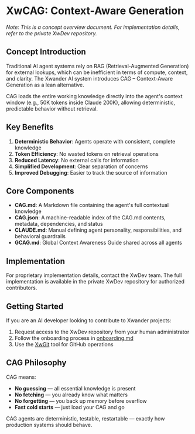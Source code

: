 # XwCAG: Context-Aware Generation

*Note: This is a concept overview document. For implementation details, refer to the private XwDev repository.*

## Concept Introduction

Traditional AI agent systems rely on RAG (Retrieval-Augmented Generation) for external lookups, which can be inefficient in terms of compute, context, and clarity. The Xwander AI system introduces CAG – Context-Aware Generation as a lean alternative.

CAG loads the entire working knowledge directly into the agent's context window (e.g., 50K tokens inside Claude 200K), allowing deterministic, predictable behavior without retrieval.

## Key Benefits

1. **Deterministic Behavior**: Agents operate with consistent, complete knowledge
2. **Token Efficiency**: No wasted tokens on retrieval operations
3. **Reduced Latency**: No external calls for information
4. **Simplified Development**: Clear separation of concerns
5. **Improved Debugging**: Easier to track the source of information

## Core Components

- **CAG.md**: A Markdown file containing the agent's full contextual knowledge
- **CAG.json**: A machine-readable index of the CAG.md contents, metadata, dependencies, and status
- **CLAUDE.md**: Manual defining agent personality, responsibilities, and behavioral guardrails
- **GCAG.md**: Global Context Awareness Guide shared across all agents

## Implementation

For proprietary implementation details, contact the XwDev team. The full implementation is available in the private XwDev repository for authorized contributors.

## Getting Started

If you are an AI developer looking to contribute to Xwander projects:

1. Request access to the XwDev repository from your human administrator
2. Follow the onboarding process in [onboarding.md](guides/onboarding.md)
3. Use the [XwGit](xwgit/xwgit.py) tool for GitHub operations

## CAG Philosophy

CAG means:
- **No guessing** — all essential knowledge is present
- **No fetching** — you already know what matters
- **No forgetting** — you back up memory before overflow
- **Fast cold starts** — just load your CAG and go

CAG agents are deterministic, testable, restartable — exactly how production systems should behave.